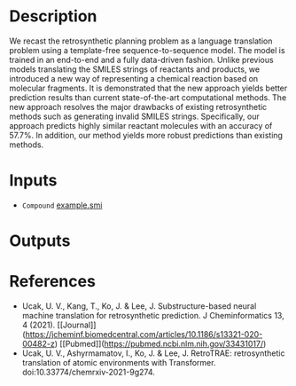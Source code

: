 # Description

We recast the retrosynthetic planning problem as a language translation problem using a template-free sequence-to-sequence model. The model is trained in an end-to-end and a fully data-driven fashion. Unlike previous models translating the SMILES strings of reactants and products, we introduced a new way of representing a chemical reaction based on molecular fragments. It is demonstrated that the new approach yields better prediction results than current state-of-the-art computational methods. The new approach resolves the major drawbacks of existing retrosynthetic methods such as generating invalid SMILES strings. Specifically, our approach predicts highly similar reactant molecules with an accuracy of 57.7%. In addition, our method yields more robust predictions than existing methods.

# Inputs

- `Compound` [example.smi](https://openapi.ad3.io/media/apps/retrosynthesis/examples/input/example.smi)

# Outputs

# References

- Ucak, U. V., Kang, T., Ko, J. & Lee, J. Substructure-based neural machine translation for retrosynthetic prediction. J Cheminformatics 13, 4 (2021). \[[Journal]\](https://jcheminf.biomedcentral.com/articles/10.1186/s13321-020-00482-z) \[[Pubmed]\](https://pubmed.ncbi.nlm.nih.gov/33431017/)
- Ucak, U. V., Ashyrmamatov, I., Ko, J. & Lee, J. RetroTRAE: retrosynthetic translation of atomic environments with Transformer. doi:10.33774/chemrxiv-2021-9g274.
